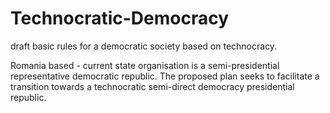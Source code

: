 # Technocratic-Democracy
draft basic rules for a democratic society based on technocracy.

Romania based - current state organisation is a semi-presidential representative democratic republic. 
The proposed plan seeks to facilitate a transition towards a technocratic semi-direct democracy presidential republic.
